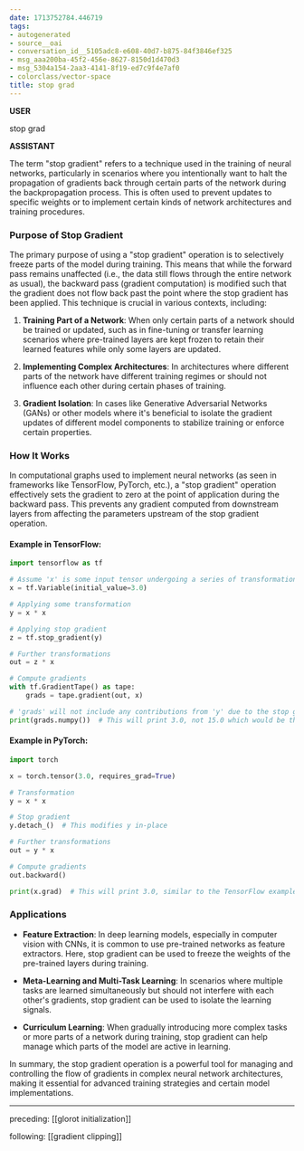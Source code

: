 ```yaml
---
date: 1713752784.446719
tags:
- autogenerated
- source__oai
- conversation_id__5105adc8-e608-40d7-b875-84f3846ef325
- msg_aaa200ba-45f2-456e-8627-8150d1d470d3
- msg_5304a154-2aa3-4141-8f19-ed7c9f4e7af0
- colorclass/vector-space
title: stop grad
---
```


**USER**

stop grad


**ASSISTANT**

The term "stop gradient" refers to a technique used in the training of neural networks, particularly in scenarios where you intentionally want to halt the propagation of gradients back through certain parts of the network during the backpropagation process. This is often used to prevent updates to specific weights or to implement certain kinds of network architectures and training procedures.

### Purpose of Stop Gradient

The primary purpose of using a "stop gradient" operation is to selectively freeze parts of the model during training. This means that while the forward pass remains unaffected (i.e., the data still flows through the entire network as usual), the backward pass (gradient computation) is modified such that the gradient does not flow back past the point where the stop gradient has been applied. This technique is crucial in various contexts, including:

1. **Training Part of a Network**: When only certain parts of a network should be trained or updated, such as in fine-tuning or transfer learning scenarios where pre-trained layers are kept frozen to retain their learned features while only some layers are updated.

2. **Implementing Complex Architectures**: In architectures where different parts of the network have different training regimes or should not influence each other during certain phases of training.

3. **Gradient Isolation**: In cases like Generative Adversarial Networks (GANs) or other models where it's beneficial to isolate the gradient updates of different model components to stabilize training or enforce certain properties.

### How It Works

In computational graphs used to implement neural networks (as seen in frameworks like TensorFlow, PyTorch, etc.), a "stop gradient" operation effectively sets the gradient to zero at the point of application during the backward pass. This prevents any gradient computed from downstream layers from affecting the parameters upstream of the stop gradient operation.

#### Example in TensorFlow:

```python
import tensorflow as tf

# Assume 'x' is some input tensor undergoing a series of transformations
x = tf.Variable(initial_value=3.0)

# Applying some transformation
y = x * x

# Applying stop gradient
z = tf.stop_gradient(y)

# Further transformations
out = z * x

# Compute gradients
with tf.GradientTape() as tape:
    grads = tape.gradient(out, x)

# 'grads' will not include any contributions from 'y' due to the stop gradient
print(grads.numpy())  # This will print 3.0, not 15.0 which would be the derivative of x^3
```

#### Example in PyTorch:

```python
import torch

x = torch.tensor(3.0, requires_grad=True)

# Transformation
y = x * x

# Stop gradient
y.detach_()  # This modifies y in-place

# Further transformations
out = y * x

# Compute gradients
out.backward()

print(x.grad)  # This will print 3.0, similar to the TensorFlow example
```

### Applications

- **Feature Extraction**: In deep learning models, especially in computer vision with CNNs, it is common to use pre-trained networks as feature extractors. Here, stop gradient can be used to freeze the weights of the pre-trained layers during training.
  
- **Meta-Learning and Multi-Task Learning**: In scenarios where multiple tasks are learned simultaneously but should not interfere with each other's gradients, stop gradient can be used to isolate the learning signals.

- **Curriculum Learning**: When gradually introducing more complex tasks or more parts of a network during training, stop gradient can help manage which parts of the model are active in learning.

In summary, the stop gradient operation is a powerful tool for managing and controlling the flow of gradients in complex neural network architectures, making it essential for advanced training strategies and certain model implementations.


---

preceding: [[glorot initialization]]  


following: [[gradient clipping]]